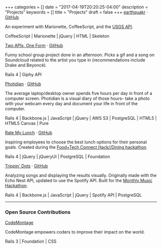+++
categories = []
date = "2017-04-19T20:20:25-04:00"
description = "Projects"
keywords = []
title = "Projects"
draft = false
+++
[earthquakr](http://alexshook.com/earthquakr) · [GitHub](https://github.com/alexshook/earthquakr)

An experiment with Marionette, CoffeeScript, and the [USGS API](http://earthquake.usgs.gov/earthquakes/feed/v1.0/geojson.php).

CoffeeScript | Marionette | jQuery | HTML | Skeleton

[Two APIs, One Form](https://powerful-refuge-9508.herokuapp.com/) · [GitHub](https://github.com/alexshook/pair_project)

Funny school group project done in an afternoon. Picks a gif and a song on Soundcloud related to the artist you type in (recommendations include Drake and Beyoncé).

Rails 4 | Giphy API

[Photidian](http://photidian.herokuapp.com/) · [GitHub](https://github.com/alexshook/photidian)

The average laptop/desktop owner spends five hours per day in front of a computer screen. Photidian is a visual diary of those hours- take a photo with your webcam every day and document your life in front of the computer.

Rails 4 | Backbone.js | JavaScript | jQuery | AWS S3 | PostgreSQL | HTML5 | HTML5 Canvas | Pure

[Rate My Lunch](http://ratemylunch.herokuapp.com/) · [GitHub](https://github.com/alexshook/ratemylunch)

Inspiring employees to choose the best lunch options for their personal goals. Created during the [Food+Tech Connect Hack//Dining hackathon](https://www.hackerleague.org/hackathons/hack-slash-slash-dining-nyc).

Rails 4 | jQuery | jQueryUI | PostgreSQL | Foundation

[Trippin' Dots](http://trippindots.herokuapp.com/) · [GitHub](https://github.com/alexshook/trippindots)

Analyzing songs and displaying the results visually. Originally made with the  Echo Nest API, updated to use the Spotify API. Built for the [Monthly Music Hackathon](http://monthlymusichackathon.org/).

Rails 4 | Backbone.js | JavaScript | jQuery | Spotify API | PostgreSQL

---

### Open Source Contributions

[CodeMontage](https://github.com/CodeMontageHQ/codemontage/commit/f3bd04c6db82cb297320ba44fab703e375b9d1e4)

CodeMontage empowers coders to improve their impact on the world.

Rails 3 | Foundation | CSS
